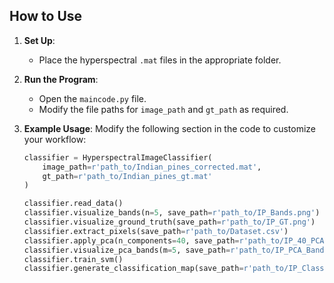 
## How to Use
1. **Set Up**:
   - Place the hyperspectral `.mat` files in the appropriate folder.

2. **Run the Program**:
   - Open the `maincode.py` file.
   - Modify the file paths for `image_path` and `gt_path` as required.

3. **Example Usage**:
   Modify the following section in the code to customize your workflow:
   ```python
   classifier = HyperspectralImageClassifier(
       image_path=r'path_to/Indian_pines_corrected.mat',
       gt_path=r'path_to/Indian_pines_gt.mat'
   )

   classifier.read_data()
   classifier.visualize_bands(n=5, save_path=r'path_to/IP_Bands.png')
   classifier.visualize_ground_truth(save_path=r'path_to/IP_GT.png')
   classifier.extract_pixels(save_path=r'path_to/Dataset.csv')
   classifier.apply_pca(n_components=40, save_path=r'path_to/IP_40_PCA.csv')
   classifier.visualize_pca_bands(m=5, save_path=r'path_to/IP_PCA_Bands.png')
   classifier.train_svm()
   classifier.generate_classification_map(save_path=r'path_to/IP_Classification_Map.png')
